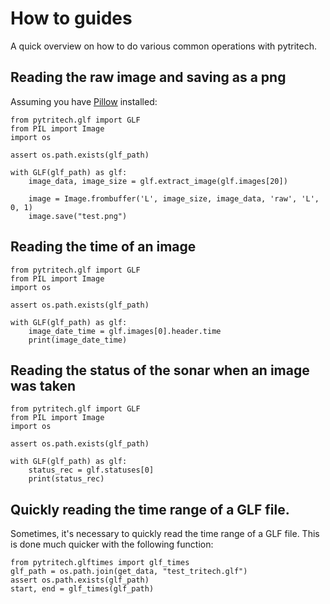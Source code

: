 # How to guides

A quick overview on how to do various common operations with pytritech.


## Reading the raw image and saving as a png

Assuming you have [Pillow](https://pypi.org/project/pillow/) installed:

    from pytritech.glf import GLF
    from PIL import Image
    import os
    
    assert os.path.exists(glf_path)
    
    with GLF(glf_path) as glf:
        image_data, image_size = glf.extract_image(glf.images[20])

        image = Image.frombuffer('L', image_size, image_data, 'raw', 'L', 0, 1)
        image.save("test.png")


## Reading the time of an image

    from pytritech.glf import GLF
    from PIL import Image
    import os
    
    assert os.path.exists(glf_path)
    
    with GLF(glf_path) as glf:
        image_date_time = glf.images[0].header.time
        print(image_date_time)

## Reading the status of the sonar when an image was taken

    from pytritech.glf import GLF
    from PIL import Image
    import os
    
    assert os.path.exists(glf_path)
    
    with GLF(glf_path) as glf:
        status_rec = glf.statuses[0]
        print(status_rec)
        

## Quickly reading the time range of a GLF file.

Sometimes, it's necessary to quickly read the time range of a GLF file. This is done much quicker with the following function:

    from pytritech.glftimes import glf_times
    glf_path = os.path.join(get_data, "test_tritech.glf")
    assert os.path.exists(glf_path)
    start, end = glf_times(glf_path)